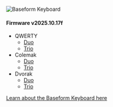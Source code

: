 ![Baseform Keyboard](https://posture.works/cdn-cgi/image/width=2048,height=1365,fit=crop,quality=80,format=auto,onerror=redirect,metadata=none/wp-content/uploads/2025/08/Cover-Creative-2.jpg)

<!-- FIRMWARE-LINKS:START - Do not edit below, this section is managed by CI -->
#### Firmware v2025.10.17f
- QWERTY
  - [Duo](https://github.com/strangekbd66/baseform/releases/download/v2025.10.17f/qwerty_duo-v2025.10.17f.zip)
  - [Trio](https://github.com/strangekbd66/baseform/releases/download/v2025.10.17f/qwerty_trio-v2025.10.17f.zip)
- Colemak
  - [Duo](https://github.com/strangekbd66/baseform/releases/download/v2025.10.17f/colemak_duo-v2025.10.17f.zip)
  - [Trio](https://github.com/strangekbd66/baseform/releases/download/v2025.10.17f/colemak_trio-v2025.10.17f.zip)
- Dvorak
  - [Duo](https://github.com/strangekbd66/baseform/releases/download/v2025.10.17f/dvorak_duo-v2025.10.17f.zip)
  - [Trio](https://github.com/strangekbd66/baseform/releases/download/v2025.10.17f/dvorak_trio-v2025.10.17f.zip)

<!-- FIRMWARE-LINKS:END -->



















[Learn about the Baseform Keyboard here](https://posture.works/baseform/)


